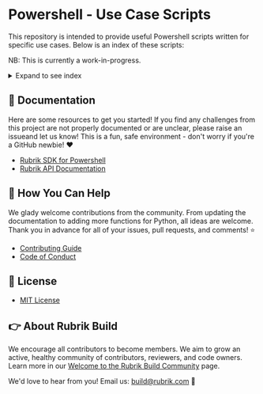 # Powershell - Use Case Scripts

This repository is intended to provide useful Powershell scripts written for specific use cases. Below is an index of these scripts:

NB: This is currently a work-in-progress.

<details>
  <summary>Expand to see index</summary>
   
Name | Category | CDM Tested | CDM Versions | Description |
--- | --- | --- | --- | --- |
[Invoke-AzureBlobsProtect](Azure/Invoke-AzureBlobsProtect.ps1) | Azure | Yes | 5.x | AzCopy contents of a given Azure Blobs Container to a Rubrik Managed Volume (EAS)
[Alert-RubrikDatabaseMissedLogBackup.ps1](MSSQL/Alert-RubrikDatabaseMissedLogBackup.ps1)| MSSQL | Add Testing |  | 
[copy-LMDatabaseFiles.ps1](MSSQL/copy-LMDatabaseFiles.ps1)| MSSQL | Add Testing |  | 
[DatabaseBackupReport.ps1](MSSQL/DatabaseBackupReport.ps1)| MSSQL | Add Testing |  | 
[Export-RubrikDatabaseBackup.ps1](MSSQL/Export-RubrikDatabaseBackup.ps1)| MSSQL | Add Testing |  | 
[Export-RubrikDatabasesJob.ps1](MSSQL/Export-RubrikDatabasesJob.ps1)| MSSQL | Add Testing |  | 
[Export-RubrikDatabasesJobFile.json](MSSQL/Export-RubrikDatabasesJobFile.json)| MSSQL | Add Testing |  | 
[Export-RubrikDatabasesJob_V1.ps1](MSSQL/Export-RubrikDatabasesJob_V1.ps1)| MSSQL | Add Testing |  | 
[export-sqlfilelist.ps1](MSSQL/export-sqlfilelist.ps1)| MSSQL | Add Testing |  | 
[invoke-databaserefresh.ps1](MSSQL/invoke-databaserefresh.ps1)| MSSQL | Add Testing |  | 
[invoke-dbmaintenance.ps1](MSSQL/invoke-dbmaintenance.ps1)| MSSQL | Add Testing |  | 
[invoke-exportsql.ps1](MSSQL/invoke-exportsql.ps1)| MSSQL | Add Testing |  | 
[invoke-manualsqlbackup.ps1](MSSQL/invoke-manualsqlbackup.ps1)| MSSQL | Add Testing |  | 
[invoke-MassLiveMount.ps1](MSSQL/invoke-MassLiveMount.ps1)| MSSQL | Add Testing |  | 
[invoke-masssqlrestore.ps1](MSSQL/invoke-masssqlrestore.ps1)| MSSQL | Add Testing |  | 
[invoke-MassUnMount.ps1](MSSQL/invoke-MassUnMount.ps1)| MSSQL | Add Testing |  | 
[invoke-RubrikDatabaseAGRefresh.ps1](MSSQL/invoke-RubrikDatabaseAGRefresh.ps1)| MSSQL | Add Testing |  | 
[Invoke-RubrikDatabaseAGSeed.ps1](MSSQL/Invoke-RubrikDatabaseAGSeed.ps1)| MSSQL | Add Testing |  | 
[invoke-RubrikSqlMvBackup.ps1](MSSQL/invoke-RubrikSqlMvBackup.ps1)| MSSQL | Add Testing |  | 
[invoke-RubrikSqlMvRestore.ps1](MSSQL/invoke-RubrikSqlMvRestore.ps1)| MSSQL | Add Testing |  | 
[invoke-sqlondemand.ps1](MSSQL/invoke-sqlondemand.ps1)| MSSQL | Add Testing |  | 
[mass-livemount.ps1](MSSQL/mass-livemount.ps1)| MSSQL | Add Testing |  | 
[Measure-IOFreeze.ps1](MSSQL/Measure-IOFreeze.ps1)| MSSQL | Add Testing |  | 
[Parse-IOFreeze.ps1](MSSQL/Parse-IOFreeze.ps1)| MSSQL | Add Testing |  |
[Prepare-ExportDatabaseJobFile.ps1](MSSQL/Prepare-ExportDatabaseJobFile.ps1)| MSSQL | Add Testing |  | 
[restore-db-csv.ps1](MSSQL/restore-db-csv.ps1)| MSSQL | Add Testing |  | 
[RunSQLExportTest.ps1](MSSQL/RunSQLExportTest.ps1)| MSSQL | Add Testing |  | 
[set-agprotection.ps1](MSSQL/set-agprotection.ps1)| MSSQL | Add Testing |  | 
[set-sql-sla.ps1](MSSQL/set-sql-sla.ps1)| MSSQL | Add Testing |  | 
[snap-db-csv.ps1](MSSQL/snap-db-csv.ps1)| MSSQL | Add Testing |  | 
[sql-export-example.ps1](MSSQL/sql-export-example.ps1)| MSSQL | Add Testing |  | 
[sql-export-instance.ps1](MSSQL/sql-export-instance.ps1)| MSSQL | Add Testing |  | 
[sql-on-demand.ps1](MSSQL/sql-on-demand.ps1)| MSSQL | Add Testing |  | 
[sql-refresh-example.ps1](MSSQL/sql-refresh-example.ps1)| MSSQL | Add Testing |  | 
[SQLMVOps.ps1](MSSQL/SQLMVOps.ps1)| MSSQL | Add Testing |  | 
[Start-RubrikDBBackup.ps1](MSSQL/Start-RubrikDBBackup.ps1)| MSSQL | Add Testing |  | 
[Start-RubrikDBBackup_V1.ps1](MSSQL/Start-RubrikDBBackup_V1.ps1)| MSSQL | Add Testing |  | 
[Start-RubrikDBLogBackup.ps1](MSSQL/Start-RubrikDBLogBackup.ps1)| MSSQL | Add Testing |  | 
[Start-RubrikDBMigration.ps1](MSSQL/Start-RubrikDBMigration.ps1)| MSSQL | Add Testing |  | 
[Unprotect-DatabaseSnapshotsInRubrik.ps1](MSSQL/Unprotect-DatabaseSnapshotsInRubrik.ps1)| MSSQL | Add Testing |  | 
[New-FileSetSnapshot.ps1](NAS/New-FileSetSnapshot.ps1)| NAS | Add Testing |  | 
[Set-NAS-Share-and-Fileset.ps1](NAS/Set-NAS-Share-and-Fileset.ps1)| NAS | Add Testing |  | 
[install-connector-hufstetler.ps1](RBS/install-connector-hufstetler.ps1)| RBS | Add Testing |  | 
[Install-RubrikBackupService.ps1](RBS/Install-RubrikBackupService.ps1)| RBS | Add Testing |  | 
[install_connector.ps1](RBS/install_connector.ps1)| RBS | Add Testing |  | 
[check-index-status.ps1](Reporting/check-index-status.ps1)| Reporting | Add Testing |  | 
[check_last_backup_time.ps1](Reporting/check_last_backup_time.ps1)| Reporting | Add Testing |  | 
[check_snapshot_archive_status.ps1](Reporting/check_snapshot_archive_status.ps1)| Reporting | Add Testing |  | 
[create_jira_issue_missed_snapshot.ps1](Reporting/create_jira_issue_missed_snapshot.ps1)| Reporting | Add Testing |  | 
[Get-Archive-Backlog.ps1](Reporting/Get-Archive-Backlog.ps1)| Reporting | Add Testing |  | 
[get-lastsnapdate.ps1](Reporting/get-lastsnapdate.ps1)| Reporting | Add Testing |  | 
[get-protection-events-servers.ps1](Reporting/get-protection-events-servers.ps1)| Reporting | Add Testing |  | 
[get-SnapshotRetention.ps1](Reporting/get-SnapshotRetention.ps1)| Reporting | Add Testing |  | 
[get_all_backup_events.ps1](Reporting/get_all_backup_events.ps1)| Reporting | Add Testing |  | 
[get_archive_report.ps1](Reporting/get_archive_report.ps1)| Reporting | Add Testing |  | 
[get_failed_backups.ps1](Reporting/get_failed_backups.ps1)| Reporting | Add Testing |  | 
[get_failed_backups_basic.ps1](Reporting/get_failed_backups_basic.ps1)| Reporting | Add Testing |  | 
[get_reportdata_table_41.ps1](Reporting/get_reportdata_table_41.ps1)| Reporting | Add Testing |  | 
[missed_snapshots_envision.ps1](Reporting/missed_snapshots_envision.ps1)| Reporting | Add Testing |  | 
[per_org_cap_report.ps1](Reporting/per_org_cap_report.ps1)| Reporting | Add Testing |  | 
[sla_report.ps1](Reporting/sla_report.ps1)| Reporting | Add Testing |  | 
[backup_vcd_vapp_metadata.ps1](VM/backup_vcd_vapp_metadata.ps1)| VM | Add Testing |  | 
[restore_vcd_vapp_metadata.ps1](VM/restore_vcd_vapp_metadata.ps1)| VM | Add Testing |  | 
[create_vCenter_User.ps1](VM/create_vCenter_User.ps1)| VM | Add Testing |  | 
[findfiles.ps1](VM/findfiles.ps1)| VM | Add Testing |  | 
[Invoke-DRTest.ps1](VM/Invoke-DRTest.ps1)| VM | Add Testing |  | 
[invoke-krollrecovery.ps1](VM/invoke-krollrecovery.ps1)| VM | Add Testing |  | 
[Invoke-OnDemandSnapshotToSLA.ps1](VM/Invoke-OnDemandSnapshotToSLA.ps1)| VM | Add Testing |  | 
[invoke-vmsnapbyfolder.ps1](VM/invoke-vmsnapbyfolder.ps1)| VM | Add Testing |  | 
[protect_by_tag.ps1](VM/protect_by_tag.ps1)| VM | Add Testing |  | 
[set-auto-consistency.ps1](VM/set-auto-consistency.ps1)| VM | Add Testing |  | 
[set-sla-with-csv.ps1](VM/set-sla-with-csv.ps1)| VM | Add Testing |  | 
[set-toggle-vm-blackout.ps1](VM/set-toggle-vm-blackout.ps1)| VM | Add Testing |  | 
[SPBMtoSLAv3.ps1](VM/SPBMtoSLAv3.ps1)| VM | Add Testing |  | 
[StoragePolicytoSLAv2.ps1](VM/StoragePolicytoSLAv2.ps1)| VM | Add Testing |  | 
[VMDKRecovery.ps1](VM/VMDKRecovery.ps1)| VM | Add Testing |  | 
[VolumeRecovery.ps1](VM/VolumeRecovery.ps1)| VM | Add Testing |  | 
[export-vtpm-guardian-certs.ps1](VM/hyper-v-vtpm/export-vtpm-guardian-certs.ps1)| VM/hyper-v-vtpm | Yes | 5.x.x | Script to export Hyper-V Guardian Certificates from Hyper-V running vTPM
[import-vtpm-guardian-certs.ps1](VM/hyper-v-vtpm/import-vtpm-guardian-certs.ps1)| VM/hyper-v-vtpm | Yes | 5.x.x | Script to import Hyper-V Guardian Certificates to a new Hyper-V host
</details>

## :blue_book: Documentation

Here are some resources to get you started! If you find any challenges from this project are not properly documented or are unclear, please raise an issueand let us know! This is a fun, safe environment - don't worry if you're a GitHub newbie! :heart:

* [Rubrik SDK for Powershell](https://github.com/rubrikinc/rubrik-sdk-for-powershell)
* [Rubrik API Documentation](https://github.com/rubrikinc/api-documentation)

## :muscle: How You Can Help

We glady welcome contributions from the community. From updating the documentation to adding more functions for Python, all ideas are welcome. Thank you in advance for all of your issues, pull requests, and comments! :star:

* [Contributing Guide](CONTRIBUTING.md)
* [Code of Conduct](CODE_OF_CONDUCT.md)

## :pushpin: License

* [MIT License](LICENSE)

## :point_right: About Rubrik Build

We encourage all contributors to become members. We aim to grow an active, healthy community of contributors, reviewers, and code owners. Learn more in our [Welcome to the Rubrik Build Community](https://github.com/rubrikinc/welcome-to-rubrik-build) page.

We'd  love to hear from you! Email us: build@rubrik.com :love_letter:


